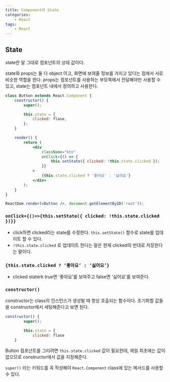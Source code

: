 ```yaml
---
title: Component의 State
categories:
    - React
tags:
    - React
---
```


## State

state란 말 그대로 컴포넌트의 상태 값이다.

state와 props는 둘 다 object 이고, 화면에 보여줄 정보를 가지고 있다는 점에서 서로 비슷한 역할을 한다. props는 컴포넌트를 사용하는 부모쪽에서 전달해야만 사용할 수 있고, state는 컴포넌트 내에서 정의하고 사용한다.

```jsx
class Button extends React.Component {
    constructor() {
        super();

        this.state = {
            clicked: flase,
        };
    }

    render() {
        return (
            <div
                className="btn"
                onClick={() => {
                    this.setState({ clicked: !this.state.clicked });
                }}
            >
                {this.state.clicked ? '좋아요' : '싫어요'}
            </div>
        );
    }
}

ReactDom.render(<Button />, document.getElementByID('root'));
```

### `onClick={()=>{this.setState({ clicked: !this.state.clicked })}}`

-   click하면 clicked라는 state를 수정한다. `this.setState()` 함수로 state를 업데이트 할 수 있다.
-   `!this.state.clicked` 로 업데이트 한다는 말은 현재 clicked의 반대로 저장한다는 말이다.

### `{this.state.clicked ? ‘좋아요’ : ‘싫어요’}`

-   clicked staterk true면 '좋아요'를 보여주고 false면 '싫어요'를 보여준다.

### `constructor()`

constructor는 class의 인스턴스가 생성될 때 항상 호출되는 함수이다. 초기화할 값들을 constructor에서 세팅해준다고 보면 된다.

```jsx
constructor() {
		super();

		this.state = {
			clicked: flase
	}
```

Button 컴포넌트를 그리려면 `this.state.clicked` 값이 필요한데, 제일 최초에는 값이 없으므로 constructor에서 값을 지정해준다.

`super()` 라는 키워드를 꼭 작성해야 `React.Component` class에 있는 메서드를 사용할 수 있다.
